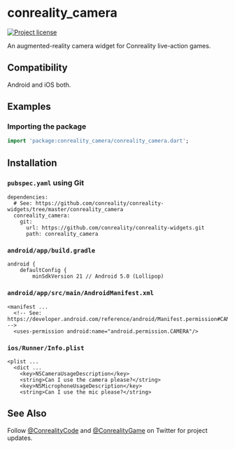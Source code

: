 conreality_camera
=================

[![Project license](https://img.shields.io/badge/license-Public%20Domain-blue.svg)](https://unlicense.org)

An augmented-reality camera widget for Conreality live-action games.

Compatibility
-------------

Android and iOS both.

Examples
--------

### Importing the package

```dart
import 'package:conreality_camera/conreality_camera.dart';
```

Installation
------------

### `pubspec.yaml` using Git

    dependencies:
      # See: https://github.com/conreality/conreality-widgets/tree/master/conreality_camera
      conreality_camera:
        git:
          url: https://github.com/conreality/conreality-widgets.git
          path: conreality_camera

### `android/app/build.gradle`

    android {
        defaultConfig {
            minSdkVersion 21 // Android 5.0 (Lollipop)

### `android/app/src/main/AndroidManifest.xml`

    <manifest ...
      <!-- See: https://developer.android.com/reference/android/Manifest.permission#CAMERA -->
      <uses-permission android:name="android.permission.CAMERA"/>

### `ios/Runner/Info.plist`

    <plist ...
      <dict ...
        <key>NSCameraUsageDescription</key>
        <string>Can I use the camera please?</string>
        <key>NSMicrophoneUsageDescription</key>
        <string>Can I use the mic please?</string>

See Also
--------

Follow [@ConrealityCode](https://twitter.com/ConrealityCode) and
[@ConrealityGame](https://twitter.com/ConrealityGame) on Twitter for
project updates.
